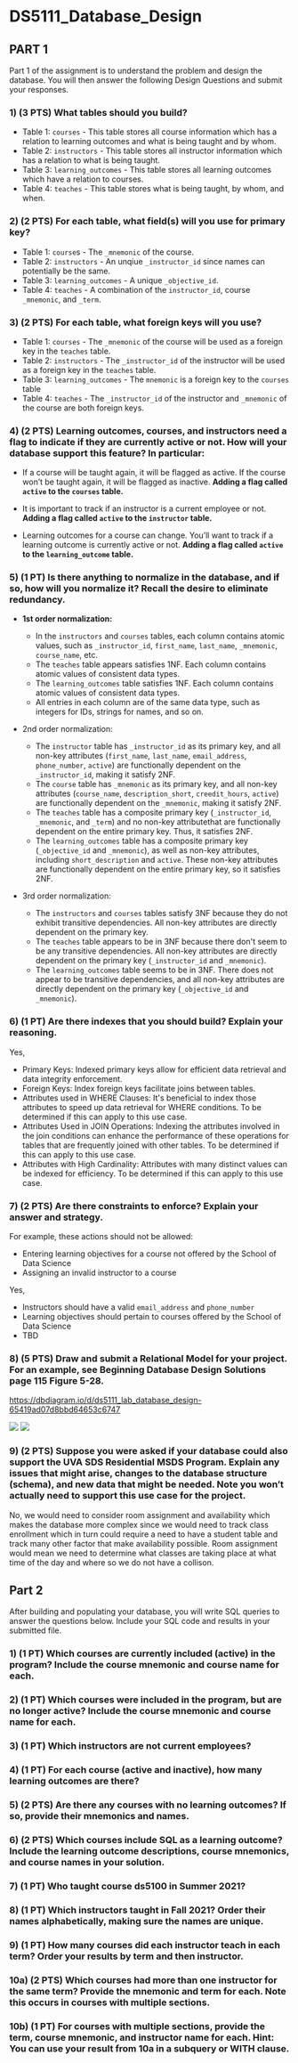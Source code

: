 # DS5111_Database_Design

## PART 1
Part 1 of the assignment is to understand the problem and design the database.
You will then answer the following Design Questions and submit your responses.

### 1) (3 PTS) What tables should you build?

- Table 1: `courses` - This table stores all course information which has a relation to learning outcomes and what is being taught and by whom.
- Table 2: `instructors` - This table stores all instructor information which has a relation to what is being taught.
- Table 3: `learning_outcomes` - This table stores all learning outcomes which have a relation to courses.
- Table 4: `teaches` - This table stores what is being taught, by whom, and when.

### 2) (2 PTS) For each table, what field(s) will you use for primary key? 

- Table 1: `course`s - The `_mnemonic` of the course.
- Table 2: `instructors` - An unqiue `_instructor_id` since names can potentially be the same.
- Table 3: `learning_outcomes` - A unique `_objective_id`.
- Table 4: `teaches` - A combination of the `instructor_id`, course `_mnemonic`, and `_term`.

### 3) (2 PTS) For each table, what foreign keys will you use?

- Table 1: `courses` - The `_mnemonic` of the course will be used as a foreign key in the `teaches` table.
- Table 2: `instructors` - The `_instructor_id` of the instructor will be used as a foreign key in the `teaches` table.
- Table 3: `learning_outcomes` - The `mnemonic` is a foreign key to the `courses` table
- Table 4: `teaches` - The `_instructor_id` of the instructor and `_mnemonic` of the course are both foreign keys.

### 4) (2 PTS) Learning outcomes, courses, and instructors need a flag to indicate if they are currently active or not. How will your database support this feature? In particular:

- If a course will be taught again, it will be flagged as active. If the course won’t be taught again, it will be flagged as inactive. **Adding a flag called `active` to the `courses` table.**

- It is important to track if an instructor is a current employee or not. **Adding a flag called `active` to the `instructor` table.**

- Learning outcomes for a course can change. You’ll want to track if a learning outcome is currently active or not. **Adding a flag called `active` to the `learning_outcome` table.**

### 5) (1 PT) Is there anything to normalize in the database, and if so, how will you normalize it? Recall the desire to eliminate redundancy.

- **1st order normalization:**
  - In the `instructors` and `courses` tables, each column contains atomic values, such as `_instructor_id`, `first_name`, `last_name`, `_mnemonic`, `course_name`, etc.
  - The `teaches` table appears satisfies 1NF. Each column contains atomic values of consistent data types.
  - The `learning_outcomes` table satisfies 1NF. Each column contains atomic values of consistent data types.
  - All entries in each column are of the same data type, such as integers for IDs, strings for names, and so on.

- 2nd order normalization:
  - The `instructor` table has `_instructor_id` as its primary key, and all non-key attributes (`first_name`, `last_name`, `email_address`, `phone_number`, `active`) are functionally dependent on the `_instructor_id`, making it satisfy 2NF.
  - The `course` table has `_mnemonic` as its primary key, and all non-key attributes (`course_name`, `description_short`, `creedit_hours`, `active`) are functionally dependent on the `_mnemonic`, making it satisfy 2NF.
  - The `teaches` table has a composite primary key (`_instructor_id`, `_mnemonic`, and `_term`) and no non-key attributethat are functionally dependent on the entire primary key. Thus, it satisfies 2NF.
  - The `learning_outcomes` table has a composite primary key (`_objective_id` and `_mnemonic`), as well as non-key attributes, including `short_description` and `active`. These non-key attributes are functionally dependent on the entire primary key, so it satisfies 2NF.

- 3rd order normalization:
  - The `instructors` and `courses` tables satisfy 3NF because they do not exhibit transitive dependencies. All non-key attributes are directly dependent on the primary key.
  - The `teaches` table appears to be in 3NF because there don't seem to be any transitive dependencies. All non-key attributes are directly dependent on the primary key (`_instructor_id` and `_mnemonic`).
  - The `learning_outcomes` table seems to be in 3NF. There does not appear to be transitive dependencies, and all non-key attributes are directly dependent on the primary key (`_objective_id` and `_mnemonic`).

### 6) (1 PT) Are there indexes that you should build? Explain your reasoning.

Yes,
- Primary Keys: Indexed primary keys allow for efficient data retrieval and data integrity enforcement.
- Foreign Keys: Index foreign keys facilitate joins between tables.
- Attributes used in WHERE Clauses: It's beneficial to index those attributes to speed up data retrieval for WHERE conditions. To be determined if this can apply to this use case.
- Attributes Used in JOIN Operations: Indexing the attributes involved in the join conditions can enhance the performance of these operations for tables that are frequently joined with other tables. To be determined if this can apply to this use case.
- Attributes with High Cardinality: Attributes with many distinct values can be indexed for efficiency. To be determined if this can apply to this use case.

### 7) (2 PTS) Are there constraints to enforce? Explain your answer and strategy.
For example, these actions should not be allowed:
- Entering learning objectives for a course not offered by the School of Data Science
- Assigning an invalid instructor to a course

Yes,
- Instructors should have a valid `email_address` and `phone_number`
- Learning objectives should pertain to courses offered by the School of Data Science
- TBD

### 8) (5 PTS) Draw and submit a Relational Model for your project. For an example, see Beginning Database Design Solutions page 115 Figure 5-28.

https://dbdiagram.io/d/ds5111_lab_database_design-65419ad07d8bbd64653c6747

![](ds5111_lab_database_design-1.png)
![](ds5111_lab_database_design-2.png)

### 9) (2 PTS) Suppose you were asked if your database could also support the UVA SDS Residential MSDS Program. Explain any issues that might arise, changes to the database structure (schema), and new data that might be needed. Note you won’t actually need to support this use case for the project.

No, we would need to consider room assignment and availability which makes the database more complex since we would need to track class enrollment which in turn could require a need to have a student table and track many other factor that make availability possible. Room assignment would mean we need to determine what classes are taking place at what time of the day and where so we do not have a collison.

## Part 2

After building and populating your database, you will write SQL queries to answer the questions below.
Include your SQL code and results in your submitted file.

### 1) (1 PT) Which courses are currently included (active) in the program? Include the course mnemonic and course name for each.

### 2) (1 PT) Which courses were included in the program, but are no longer active? Include the course mnemonic and course name for each.

### 3) (1 PT) Which instructors are not current employees?

### 4) (1 PT) For each course (active and inactive), how many learning outcomes are there?

### 5) (2 PTS) Are there any courses with no learning outcomes? If so, provide their mnemonics and names.

### 6) (2 PTS) Which courses include SQL as a learning outcome? Include the learning outcome descriptions, course mnemonics, and course names in your solution.

### 7) (1 PT) Who taught course ds5100 in Summer 2021?

### 8) (1 PT) Which instructors taught in Fall 2021? Order their names alphabetically, making sure the names are unique.

### 9) (1 PT) How many courses did each instructor teach in each term? Order your results by term and then instructor.

### 10a) (2 PTS) Which courses had more than one instructor for the same term? Provide the mnemonic and term for each. Note this occurs in courses with multiple sections.

### 10b) (1 PT) For courses with multiple sections, provide the term, course mnemonic, and instructor name for each. Hint: You can use your result from 10a in a subquery or WITH clause.
